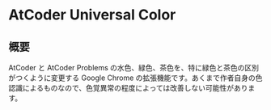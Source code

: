 # AtCoder Universal Color

## 概要

AtCoder と AtCoder Problems の水色、緑色、茶色を、特に緑色と茶色の区別がつくように変更する Google Chrome の拡張機能です。あくまで作者自身の色認識によるものなので、色覚異常の程度によっては改善しない可能性があります。
